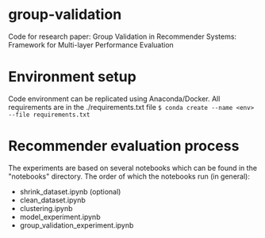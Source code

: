 # group-validation
Code for research paper: Group Validation in Recommender Systems: Framework for Multi-layer Performance Evaluation

# Environment setup
Code environment can be replicated using Anaconda/Docker. All requirements are in the ./requirements.txt file
`$ conda create --name <env> --file requirements.txt`

# Recommender evaluation process
The experiments are based on several notebooks which can be found in the "notebooks" directory. The order of which the notebooks run (in general):
- shrink_dataset.ipynb (optional)
- clean_dataset.ipynb
- clustering.ipynb
- model_experiment.ipynb
- group_validation_experiment.ipynb

